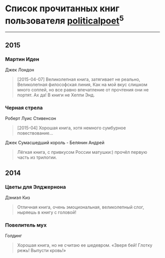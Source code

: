 # Список прочитанных книг пользователя [politicalpoet](http://vk.com/id8370763)<sup>5</sup>
---

## 2015

### Мартин Иден
Джек Лондон
> [2015-04-07] Великолепная книга, затягивает не реально, Великолепная философская линия, Как на мой вкус слишком много соплей, но все равно впечатление от прочтения они не портят. Ах да! В книги не Хеппи Энд.


### Черная стрела
Роберт Луис Стивенсон
> [2015-04] Хорошая книга, хотя немного сумбурное повествование...


Джек Сумасшедший король - Белянин Андрей
> Лёгкая книга, с привкусом России матушки:) прочёл первую часть из трилогии.



## 2014

### Цветы для Элджернона
Дэниэл Киз
> Отличная книга, очень эмоциональная, великолепный слог, ныряешь в книгу с головой!


### Повелитель мух
Голдинг
> Хорошая книга, но не считаю ее шедевром.  «Зверя бей! Глотку режь! Выпусти кровь!»



